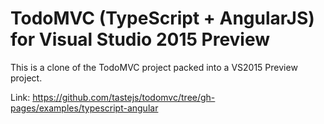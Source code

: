 # TodoMVC (TypeScript + AngularJS) for Visual Studio 2015 Preview
This is a clone of the TodoMVC project packed into a VS2015 Preview project.

Link: https://github.com/tastejs/todomvc/tree/gh-pages/examples/typescript-angular
